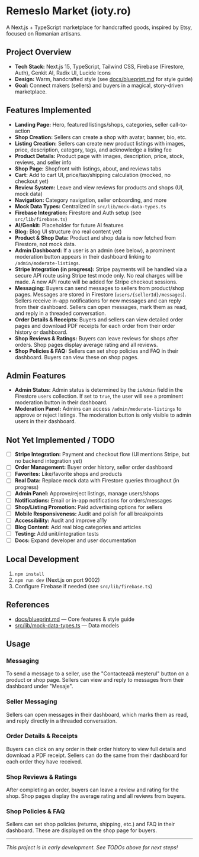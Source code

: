# Remeslo Market (ioty.ro)

A Next.js + TypeScript marketplace for handcrafted goods, inspired by Etsy, focused on Romanian artisans. 

## Project Overview
- **Tech Stack:** Next.js 15, TypeScript, Tailwind CSS, Firebase (Firestore, Auth), Genkit AI, Radix UI, Lucide Icons
- **Design:** Warm, handcrafted style (see [docs/blueprint.md](docs/blueprint.md) for style guide)
- **Goal:** Connect makers (sellers) and buyers in a magical, story-driven marketplace.

## Features Implemented
- **Landing Page:** Hero, featured listings/shops, categories, seller call-to-action
- **Shop Creation:** Sellers can create a shop with avatar, banner, bio, etc.
- **Listing Creation:** Sellers can create new product listings with images, price, description, category, tags, and acknowledge a listing fee
- **Product Details:** Product page with images, description, price, stock, reviews, and seller info
- **Shop Page:** Shopfront with listings, about, and reviews tabs
- **Cart:** Add to cart UI, price/tax/shipping calculation (mocked, no checkout yet)
- **Review System:** Leave and view reviews for products and shops (UI, mock data)
- **Navigation:** Category navigation, seller onboarding, and more
- **Mock Data Types:** Centralized in `src/lib/mock-data-types.ts`
- **Firebase Integration:** Firestore and Auth setup (see `src/lib/firebase.ts`)
- **AI/Genkit:** Placeholder for future AI features
- **Blog:** Blog UI structure (no real content yet)
- **Product & Shop Data:** Product and shop data is now fetched from Firestore, not mock data.
- **Admin Dashboard:** If a user is an admin (see below), a prominent moderation button appears in their dashboard linking to `/admin/moderate-listings`.
- **Stripe Integration (in progress):** Stripe payments will be handled via a secure API route using Stripe test mode only. No real charges will be made. A new API route will be added for Stripe checkout sessions.
- **Messaging:** Buyers can send messages to sellers from product/shop pages. Messages are stored in Firestore (`users/{sellerId}/messages`). Sellers receive in-app notifications for new messages and can reply from their dashboard. Sellers can open messages, mark them as read, and reply in a threaded conversation.
- **Order Details & Receipts:** Buyers and sellers can view detailed order pages and download PDF receipts for each order from their order history or dashboard.
- **Shop Reviews & Ratings:** Buyers can leave reviews for shops after orders. Shop pages display average rating and all reviews.
- **Shop Policies & FAQ:** Sellers can set shop policies and FAQ in their dashboard. Buyers can view these on shop pages.

## Admin Features
- **Admin Status:** Admin status is determined by the `isAdmin` field in the Firestore `users` collection. If set to `true`, the user will see a prominent moderation button in their dashboard.
- **Moderation Panel:** Admins can access `/admin/moderate-listings` to approve or reject listings. The moderation button is only visible to admin users in their dashboard.

## Not Yet Implemented / TODO
- [ ] **Stripe Integration:** Payment and checkout flow (UI mentions Stripe, but no backend integration yet)
- [ ] **Order Management:** Buyer order history, seller order dashboard
- [ ] **Favorites:** Like/favorite shops and products
- [ ] **Real Data:** Replace mock data with Firestore queries throughout (in progress)
- [ ] **Admin Panel:** Approve/reject listings, manage users/shops
- [ ] **Notifications:** Email or in-app notifications for orders/messages
- [ ] **Shop/Listing Promotion:** Paid advertising options for sellers
- [ ] **Mobile Responsiveness:** Audit and polish for all breakpoints
- [ ] **Accessibility:** Audit and improve a11y
- [ ] **Blog Content:** Add real blog categories and articles
- [ ] **Testing:** Add unit/integration tests
- [ ] **Docs:** Expand developer and user documentation

## Local Development
1. `npm install`
2. `npm run dev` (Next.js on port 9002)
3. Configure Firebase if needed (see `src/lib/firebase.ts`)

## References
- [docs/blueprint.md](docs/blueprint.md) — Core features & style guide
- [src/lib/mock-data-types.ts](src/lib/mock-data-types.ts) — Data models

## Usage
### Messaging
To send a message to a seller, use the "Contactează meșterul" button on a product or shop page. Sellers can view and reply to messages from their dashboard under "Mesaje".

### Seller Messaging
Sellers can open messages in their dashboard, which marks them as read, and reply directly in a threaded conversation.

### Order Details & Receipts
Buyers can click on any order in their order history to view full details and download a PDF receipt. Sellers can do the same from their dashboard for each order they have received.

### Shop Reviews & Ratings
After completing an order, buyers can leave a review and rating for the shop. Shop pages display the average rating and all reviews from buyers.

### Shop Policies & FAQ
Sellers can set shop policies (returns, shipping, etc.) and FAQ in their dashboard. These are displayed on the shop page for buyers.

---

*This project is in early development. See TODOs above for next steps!*
